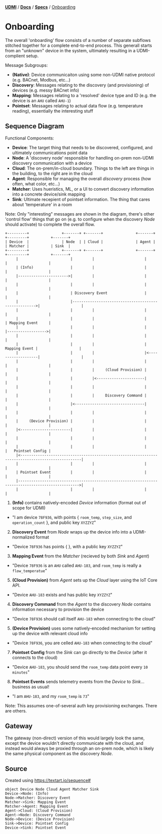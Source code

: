 [**UDMI**](../../) / [**Docs**](../) / [**Specs**](./) / [Onboarding](#)

# Onboarding

The overall 'onboarding' flow consists of a number of separate subflows stitched together for a complete
end-to-end process. This generall starts from an "unknown" device in the system, ultimately resulting in
a UDMI-complient setup.

Message Subgroups:
* **(Native)**: Device communicaiton using some non-UDMI native protocol (e.g. BACnet, Modbus, etc...)
* **Discovery**: Messages relating to the discovery (and provisioning) of devices (e.g. messy BACnet info)
* **Mapping**: Messages relating to a 'resolved' device type and ID (e.g. the device is an `AHU` called `AHU-1`)
* **Pointset**: Messages relating to actual data flow (e.g. temperature reading), essentially the interesting stuff

## Sequence Diagram

Functional Components:
* **Device**: The target thing that needs to be discovered, configured, and ultimately communications point data
* **Node**: A 'discovery node' responsible for handling on-prem non-UDMI discovery communication with a device
* **Cloud**: The on-prem/in-cloud boundary. Things to the left are things in the building, to the right are in the cloud
* **Agent**: Responsible for managing the overall _discovery_ process (how often, what color, etc...)
* **Matcher**: Uses hueristics, ML, or a UI to convert discovery information into a concrete device/sink mapping
* **Sink**: Ultimate recepient of pointset information. The thing that cares about 'temperature' in a room

Note: Only "interesting" messages are shown in the diagram, there's other 'control flow' things that go on (e.g.
to configure when the discovery *Node* should activate) to complete the overall flow.
```
+---------+               +-------+ +-------+               +-------+           +---------+          +-------+
| Device  |               | Node  | | Cloud |               | Agent |           | Matcher |          | Sink  |
+---------+               +-------+ +-------+               +-------+           +---------+          +-------+
     |                        |         |                       |                    |                   |
     | (Info)                 |         |                       |                    |                   |
     |----------------------->|         |                       |                    |                   |
     |                        |         |                       |                    |                   |
     |                        | Discovery Event                 |                    |                   |
     |                        |----------------------------------------------------->|                   |
     |                        |         |                       |                    |                   |
     |                        |         |                       |                    | Mapping Event     |
     |                        |         |                       |                    |------------------>|
     |                        |         |                       |                    |                   |
     |                        |         |                       |      Mapping Event |                   |
     |                        |         |                       |<-------------------|                   |
     |                        |         |                       |                    |                   |
     |                        |         |     (Cloud Provision) |                    |                   |
     |                        |         |<----------------------|                    |                   |
     |                        |         |                       |                    |                   |
     |                        |         |     Discovery Command |                    |                   |
     |                        |<--------------------------------|                    |                   |
     |                        |         |                       |                    |                   |
     |     (Device Provision) |         |                       |                    |                   |
     |<-----------------------|         |                       |                    |                   |
     |                        |         |                       |                    |                   |
     |                        |         |                       |                    |   Pointset Config |
     |<--------------------------------------------------------------------------------------------------|
     |                        |         |                       |                    |                   |
     | Pointset Event         |         |                       |                    |                   |
     |-------------------------------------------------------------------------------------------------->|
     |                        |         |                       |                    |                   |
```

1. **(Info)** contains natively-encoded _Device_ information (format out of scope for UDMI)
  * "I am device `78F936`, with points { `room_temp`, `step_size`, and `operation_count` }, and public key `XYZZYZ`"
2. **Discovery Event** from _Node_ wraps up the device info into a UDMI-normalized format
  * "Device `78F936` has points { }, with a public key `XYZZYZ`"
3. **Mapping Event** from the _Matcher_ (recieved by both _Sink_ and _Agent_)
  * "Device `78F936` is an `AHU` called `AHU-183`, and `room_temp` is really a `flow_temperatue`"
5. **(Cloud Provision)** from _Agent_ sets up the _Cloud_ layer using the IoT Core API.
  * "Device `AHU-183` exists and has public key `XYZZYZ`"
4. **Discovery Command** from the _Agent_ to the discovery _Node_ contains information necessary to provision the device
  * "Device `78F936` should call itself `AHU-183` when connecting to the cloud"
5. **(Device Provision)** uses some natively-encoded mechanism for setting up the device with relevant cloud info
  * "Device `78F936`, you are celled `AHU-183` when connecting to the cloud"
7. **Pointset Config** from the _Sink_ can go directly to the _Device_ (after it connects to the cloud)
  * "Device `AHU-183`, you should send the `room_temp` data point every `10 minutes`"
8. **Pointset Events** sends telemetry events from the _Device_ to _Sink_... business as usual!
  * "I am `AHU-183`, and my `room_temp` is `73`"

Note: This assumes one-of-several auth key provisioning exchanges. There are others.

## Gateway

The gateway (non-direct) version of this would largely look the same, except the device wouldn't
directly communicate with the cloud, and instead would always be proxied through an on-prem node,
which is likely the same physical component as the discovery *Node*.

## Source
Created using https://textart.io/sequence#
```
object Device Node Cloud Agent Matcher Sink
Device->Node: (Info)
Node->Matcher: Discovery Event
Matcher->Sink: Mapping Event
Matcher->Agent: Mapping Event
Agent->Cloud: (Cloud Provision)
Agent->Node: Discovery Command
Node->Device: (Device Provision)
Sink->Device: Pointset Config
Device->Sink: Pointset Event
```
